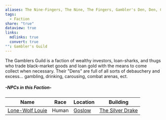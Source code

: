 ```yaml
---
aliases: The Nine-Fingers, The Nine, The Fingers, Gambler's Den, Den, Casino
tags:
  - Faction
share: "true"
dataview: true
links:
  mdlinks: true
  convert: true
"": Gambler's Guild
---
```


The Gamblers Guild is a faction of wealthy investors, loan-sharks, and thugs who trade black-market goods and loan gold with the means to come collect when necessary. Their "Dens" are full of all sorts of debauchery and excess… gambling, drinking, carousing, combat arenas, ect.

##### -NPCs in this Faction-
| Name                                                                                | Race  | Location                                              | Building                                                                                   |
| ----------------------------------------------------------------------------------- | ----- | ----------------------------------------------------- | ------------------------------------------------------------------------------------------ |
| [Lone-Wolf Louie](../../Locations-&%20NPCs/Cities%20&%20Towns/Goslow/NPCs/Lone-Wolf-Louie.md) | Human | [Goslow](../../Locations-&%20NPCs/Cities%20&%20Towns/Goslow/index.md) | [The Silver Drake](../../Locations-&%20NPCs/Cities%20&%20Towns/Goslow/Locations/The-Silver-Drake.md) |
